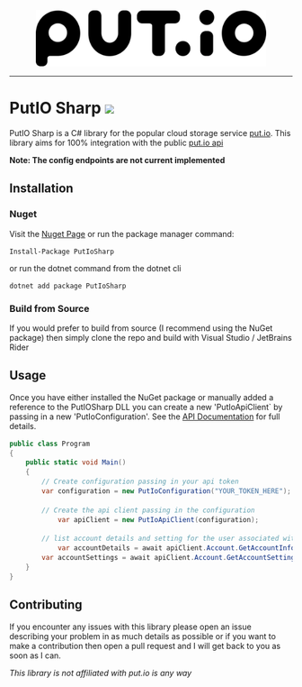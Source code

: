 <p align="center">
	<img src="docs/img/logo_black.png" alt="Put.io Logo" title="The Put.io logo" width="410" height="100" />
</p>

___
# PutIO Sharp <img src="https://img.shields.io/nuget/dt/PutIoSharp"/>

PutIO Sharp is a C# library for the popular cloud storage service [put.io](https://put.io). This library aims for 100% integration with the public [put.io api](https://app.swaggerhub.com/apis-docs/putio/putio/2.7.0)

**Note: The config endpoints are not current implemented**

## Installation

### Nuget

Visit the [Nuget Page](https://www.nuget.org/packages/PutIoSharp/) or run the package manager command:

	Install-Package PutIoSharp

or run the dotnet command from the dotnet cli

	dotnet add package PutIoSharp

### Build from Source

If you would prefer to build from source (I recommend using the NuGet package) then simply clone the repo and build with Visual Studio / JetBrains Rider

## Usage

Once you have either installed the NuGet package or manually added a reference to the PutIOSharp DLL you can create a new 'PutIoApiClient` by passing in a new 'PutIoConfiguration'. See the [API Documentation](https://app.swaggerhub.com/apis-docs/putio/putio/2.7.0) for full details.

```csharp
public class Program
{
	public static void Main()
	{
		// Create configuration passing in your api token
		var configuration = new PutIoConfiguration("YOUR_TOKEN_HERE");
        
		// Create the api client passing in the configuration
        	var apiClient = new PutIoApiClient(configuration);

		// list account details and setting for the user associated with the api token
        	var accountDetails = await apiClient.Account.GetAccountInfo();
		var accountSettings = await apiClient.Account.GetAccountSettings();
	}
}
```

## Contributing

If you encounter any issues with this library please open an issue describing your problem in as much details as possible or if you want to make a contribution then open a pull request and I will get back to you as soon as I can.

_This library is not affiliated with put.io is any way_